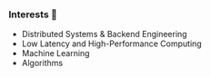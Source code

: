 <h3>Interests 🔎</h3>

- Distributed Systems & Backend Engineering 
- Low Latency and High-Performance Computing
- Machine Learning
- Algorithms
